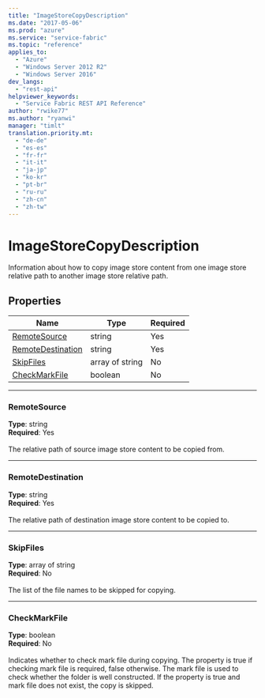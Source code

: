 ```yaml
---
title: "ImageStoreCopyDescription"
ms.date: "2017-05-06"
ms.prod: "azure"
ms.service: "service-fabric"
ms.topic: "reference"
applies_to: 
  - "Azure"
  - "Windows Server 2012 R2"
  - "Windows Server 2016"
dev_langs: 
  - "rest-api"
helpviewer_keywords: 
  - "Service Fabric REST API Reference"
author: "rwike77"
ms.author: "ryanwi"
manager: "timlt"
translation.priority.mt: 
  - "de-de"
  - "es-es"
  - "fr-fr"
  - "it-it"
  - "ja-jp"
  - "ko-kr"
  - "pt-br"
  - "ru-ru"
  - "zh-cn"
  - "zh-tw"
---
```

# ImageStoreCopyDescription

Information about how to copy image store content from one image store relative path to another image store relative path.

## Properties
| Name | Type | Required |
| --- | --- | --- |
| [RemoteSource](#remotesource) | string | Yes |
| [RemoteDestination](#remotedestination) | string | Yes |
| [SkipFiles](#skipfiles) | array of string | No |
| [CheckMarkFile](#checkmarkfile) | boolean | No |

____
### RemoteSource
__Type__: string <br/>
__Required__: Yes<br/>
<br/>
The relative path of source image store content to be copied from.

____
### RemoteDestination
__Type__: string <br/>
__Required__: Yes<br/>
<br/>
The relative path of destination image store content to be copied to.

____
### SkipFiles
__Type__: array of string <br/>
__Required__: No<br/>
<br/>
The list of the file names to be skipped for copying.

____
### CheckMarkFile
__Type__: boolean <br/>
__Required__: No<br/>
<br/>
Indicates whether to check mark file during copying. The property is true if checking mark file is required, false otherwise. The mark file is used to check whether the folder is well constructed. If the property is true and mark file does not exist, the copy is skipped.
